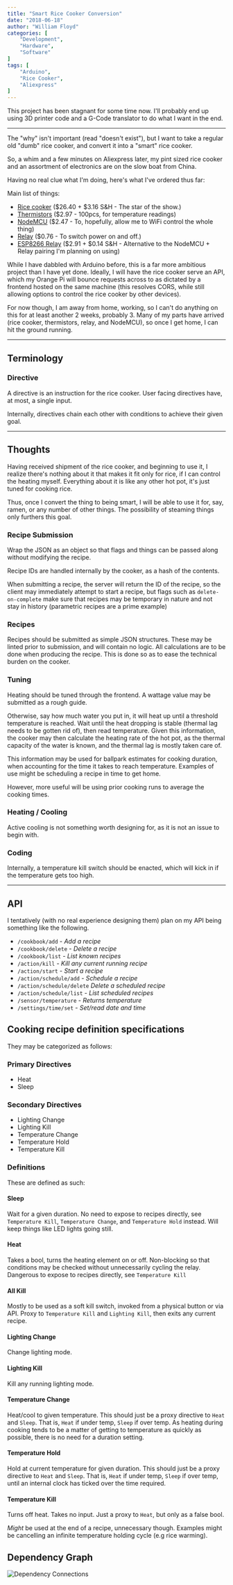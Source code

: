 ```yaml
---
title: "Smart Rice Cooker Conversion"
date: "2018-06-18"
author: "William Floyd"
categories: [
    "Development",
    "Hardware",
    "Software"
]
tags: [
    "Arduino",
    "Rice Cooker",
    "Aliexpress"
]
---
```


This project has been stagnant for some time now.
I'll probably end up using 3D printer code and a G-Code translator to do what I want in the end.

***

The "why" isn't important (read "doesn't exist"), but I want to take a regular old "dumb" rice cooker, and convert it into a "smart" rice cooker.

So, a whim and a few minutes on Aliexpress later, my pint sized rice cooker and an assortment of electronics are on the slow boat from China.

Having no real clue what I'm doing, here's what I've ordered thus far:

Main list of things:

- [Rice cooker](http://ali.onl/128Y) ($26.40 + $3.16 S&H - The star of the show.)
- [Thermistors](http://ali.onl/128Q) ($2.97 - 100pcs, for temperature readings)
- [NodeMCU](http://ali.onl/128R) ($2.47 - To, hopefully, allow me to WiFi control the whole thing)
- [Relay](http://ali.onl/128V) ($0.76 - To switch power on and off.)
- [ESP8266 Relay](http://ali.onl/128T) ($2.91 + $0.14 S&H - Alternative to the NodeMCU + Relay pairing I'm planning on using)

While I have dabbled with Arduino before, this is a far more ambitious project than I have yet done.
Ideally, I will have the rice cooker serve an API, which my Orange Pi will bounce requests across to as dictated by a frontend hosted on the same machine (this resolves CORS, while still allowing options to control the rice cooker by other devices).

For now though, I am away from home, working, so I can't do anything on this for at least another 2 weeks, probably 3.
Many of my parts have arrived (rice cooker, thermistors, relay, and NodeMCU), so once I get home, I can hit the ground running.

***

## Terminology

### Directive

A directive is an instruction for the rice cooker.
User facing directives have, at most, a single input.

Internally, directives chain each other with conditions to achieve their given goal.

***

## Thoughts

Having received shipment of the rice cooker, and beginning to use it, I realize there's nothing about it that makes it fit only for rice, if I can control the heating myself.
Everything about it is like any other hot pot, it's just tuned for cooking rice.

Thus, once I convert the thing to being smart, I will be able to use it for, say, ramen, or any number of other things.
The possibility of steaming things only furthers this goal.

### Recipe Submission

Wrap the JSON as an object so that flags and things can be passed along without modifying the recipe.

Recipe IDs are handled internally by the cooker, as a hash of the contents.

When submitting a recipe, the server will return the ID of the recipe, so the client may immediately attempt to start a recipe, but flags such as `delete-on-complete` make sure that recipes may be temporary in nature and not stay in history (parametric recipes are a prime example)

### Recipes

Recipes should be submitted as simple JSON structures.
These may be linted prior to submission, and will contain no logic.
All calculations are to be done when producing the recipe.
This is done so as to ease the technical burden on the cooker.

### Tuning

Heating should be tuned through the frontend.
A wattage value may be submitted as a rough guide.

Otherwise, say how much water you put in, it will heat up until a threshold temperature is reached.
Wait until the heat dropping is stable (thermal lag needs to be gotten rid of), then read temperature.
Given this information, the cooker may then calculate the heating rate of the hot pot, as the thermal capacity of the water is known, and the thermal lag is mostly taken care of.

This information may be used for ballpark estimates for cooking duration, when accounting for the time it takes to reach temperature.
Examples of use might be scheduling a recipe in time to get home.

However, more useful will be using prior cooking runs to average the cooking times.

### Heating / Cooling

Active cooling is not something worth designing for, as it is not an issue to begin with.

### Coding

Internally, a temperature kill switch should be enacted, which will kick in if the temperature gets too high.

***

## API

I tentatively (with no real experience designing them) plan on my API being something like the following.

- `/cookbook/add` - *Add a recipe*
- `/cookbook/delete` - *Delete a recipe*
- `/cookbook/list` - *List known recipes*
- `/action/kill` - *Kill any current running recipe*
- `/action/start` - *Start a recipe*
- `/action/schedule/add` - *Schedule a recipe*
- `/action/schedule/delete` *Delete a scheduled recipe*
- `/action/schedule/list` - *List scheduled recipes*
- `/sensor/temperature` - *Returns temperature*
- `/settings/time/set` - *Set/read date and time*

## Cooking recipe definition specifications

They may be categorized as follows:

### Primary Directives

- Heat
- Sleep

### Secondary Directives

- Lighting Change
- Lighting Kill
- Temperature Change
- Temperature Hold
- Temperature Kill

### Definitions

These are defined as such:

#### Sleep

Wait for a given duration.
No need to expose to recipes directly, see `Temperature Kill`, `Temperature Change`, and `Temperature Hold` instead.
Will keep things like LED lights going still.

#### Heat

Takes a bool, turns the heating element on or off.
Non-blocking so that conditions may be checked without unnecessarily cycling the relay.
Dangerous to expose to recipes directly, see `Temperature Kill`

#### All Kill

Mostly to be used as a soft kill switch, invoked from a physical button or via API.
Proxy to `Temperature Kill` and `Lighting Kill`, then exits any current recipe.

#### Lighting Change

Change lighting mode.

#### Lighting Kill

Kill any running lighting mode.

#### Temperature Change

Heat/cool to given temperature.
This should just be a proxy directive to `Heat` and `Sleep`.
That is, `Heat` if under temp, `Sleep` if over temp.
As heating during cooking tends to be a matter of getting to temperature as quickly as possible, there is no need for a duration setting.

#### Temperature Hold

Hold at current temperature for given duration.
This should just be a proxy directive to `Heat` and `Sleep`.
That is, `Heat` if under temp, `Sleep` if over temp, until an internal clock has ticked over the time required.

#### Temperature Kill

Turns off heat.
Takes no input.
Just a proxy to `Heat`, but only as a false bool.

*Might* be used at the end of a recipe, unnecessary though.
Examples might be cancelling an infinite temperature holding cycle (e.g rice warming).

## Dependency Graph

![Dependency Connections][connections]

[connections]: media/connections.svg "Dependency Connections"

